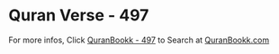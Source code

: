 # Quran Verse - 497 

For more infos, Click [QuranBookk - 497](https://www.quranbookk.com/quran/search?q=497) to Search at [QuranBookk.com](http://quranbookk.com/)